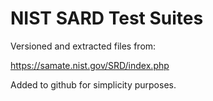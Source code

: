 # NIST SARD Test Suites

Versioned and extracted files from:

https://samate.nist.gov/SRD/index.php

Added to github for simplicity purposes.
